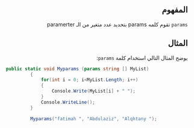 <div dir="rtl">



## المفهوم 

`params`
تقوم كلمه params بتحديد عدد متغير من الـ paramerter 
 
## المثال
يوضح المثال التالي استخدام كلمة `params`:
</div>

```C#
   public static void Myparams (params string [] MyList)
            {
                for(int i = 0; i<MyList.Length; i++)
                {
                    Console.Write(MyList[i] + " ");
                }
                Console.WriteLine();
            }

            Myparams("fatimah ", "Abdulaziz", "Alqhtany ");

```
